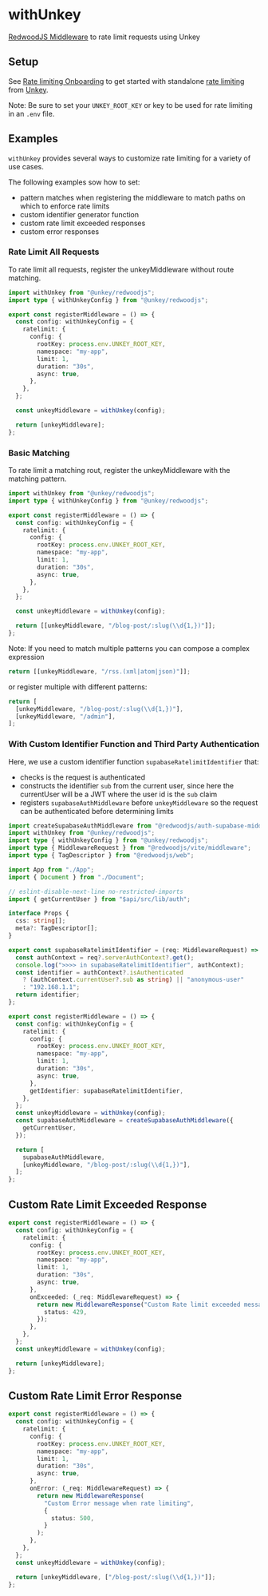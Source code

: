 # withUnkey

[RedwoodJS Middleware](https://www.unkey.com/docs/libraries/ts/redwoodjs/middleware/ratelimiting) to rate limit requests using Unkey

## Setup

See [Rate limiting Onboarding](https://www.unkey.com/docs/onboarding/onboarding-ratelimiting) to get started with standalone [rate limiting](https://www.unkey.com/docs/apis/features/ratelimiting) from [Unkey](https://www.unkey.com).

Note: Be sure to set your `UNKEY_ROOT_KEY` or key to be used for rate limiting in an `.env` file.

## Examples

`withUnkey` provides several ways to customize rate limiting for a variety of use cases.

The following examples sow how to set:

- pattern matches when registering the middleware to match paths on which to enforce rate limits
- custom identifier generator function
- custom rate limit exceeded responses
- custom error responses

### Rate Limit All Requests

To rate limit all requests, register the unkeyMiddleware without route matching.

```ts file="web/src/entry.server.tsx"
import withUnkey from "@unkey/redwoodjs";
import type { withUnkeyConfig } from "@unkey/redwoodjs";

export const registerMiddleware = () => {
  const config: withUnkeyConfig = {
    ratelimit: {
      config: {
        rootKey: process.env.UNKEY_ROOT_KEY,
        namespace: "my-app",
        limit: 1,
        duration: "30s",
        async: true,
      },
    },
  };

  const unkeyMiddleware = withUnkey(config);

  return [unkeyMiddleware];
};
```

### Basic Matching

To rate limit a matching rout, register the unkeyMiddleware with the matching pattern.

```ts file="web/src/entry.server.tsx"
import withUnkey from "@unkey/redwoodjs";
import type { withUnkeyConfig } from "@unkey/redwoodjs";

export const registerMiddleware = () => {
  const config: withUnkeyConfig = {
    ratelimit: {
      config: {
        rootKey: process.env.UNKEY_ROOT_KEY,
        namespace: "my-app",
        limit: 1,
        duration: "30s",
        async: true,
      },
    },
  };

  const unkeyMiddleware = withUnkey(config);

  return [[unkeyMiddleware, "/blog-post/:slug(\\d{1,})"]];
};
```

Note: If you need to match multiple patterns you can compose a complex expression

```ts
return [[unkeyMiddleware, "/rss.(xml|atom|json)"]];
```

or register multiple with different patterns:

```ts
return [
  [unkeyMiddleware, "/blog-post/:slug(\\d{1,})"],
  [unkeyMiddleware, "/admin"],
];
```

### With Custom Identifier Function and Third Party Authentication

Here, we use a custom identifier function `supabaseRatelimitIdentifier` that:

- checks is the request is authenticated
- constructs the identifier `sub` from the current user, since here the currentUser will be a JWT where the user id is the `sub` claim
- registers `supabaseAuthMiddleware` before `unkeyMiddleware` so the request can be authenticated before determining limits

```ts file="web/src/entry.server.ts"
import createSupabaseAuthMiddleware from "@redwoodjs/auth-supabase-middleware";
import withUnkey from "@unkey/redwoodjs";
import type { withUnkeyConfig } from "@unkey/redwoodjs";
import type { MiddlewareRequest } from "@redwoodjs/vite/middleware";
import type { TagDescriptor } from "@redwoodjs/web";

import App from "./App";
import { Document } from "./Document";

// eslint-disable-next-line no-restricted-imports
import { getCurrentUser } from "$api/src/lib/auth";

interface Props {
  css: string[];
  meta?: TagDescriptor[];
}

export const supabaseRatelimitIdentifier = (req: MiddlewareRequest) => {
  const authContext = req?.serverAuthContext?.get();
  console.log(">>>> in supabaseRatelimitIdentifier", authContext);
  const identifier = authContext?.isAuthenticated
    ? (authContext.currentUser?.sub as string) || "anonymous-user"
    : "192.168.1.1";
  return identifier;
};

export const registerMiddleware = () => {
  const config: withUnkeyConfig = {
    ratelimit: {
      config: {
        rootKey: process.env.UNKEY_ROOT_KEY,
        namespace: "my-app",
        limit: 1,
        duration: "30s",
        async: true,
      },
      getIdentifier: supabaseRatelimitIdentifier,
    },
  };
  const unkeyMiddleware = withUnkey(config);
  const supabaseAuthMiddleware = createSupabaseAuthMiddleware({
    getCurrentUser,
  });

  return [
    supabaseAuthMiddleware,
    [unkeyMiddleware, "/blog-post/:slug(\\d{1,})"],
  ];
};
```

## Custom Rate Limit Exceeded Response

```ts
export const registerMiddleware = () => {
  const config: withUnkeyConfig = {
    ratelimit: {
      config: {
        rootKey: process.env.UNKEY_ROOT_KEY,
        namespace: "my-app",
        limit: 1,
        duration: "30s",
        async: true,
      },
      onExceeded: (_req: MiddlewareRequest) => {
        return new MiddlewareResponse("Custom Rate limit exceeded message", {
          status: 429,
        });
      },
    },
  };
  const unkeyMiddleware = withUnkey(config);

  return [unkeyMiddleware];
};
```

## Custom Rate Limit Error Response

```ts
export const registerMiddleware = () => {
  const config: withUnkeyConfig = {
    ratelimit: {
      config: {
        rootKey: process.env.UNKEY_ROOT_KEY,
        namespace: "my-app",
        limit: 1,
        duration: "30s",
        async: true,
      },
      onError: (_req: MiddlewareRequest) => {
        return new MiddlewareResponse(
          "Custom Error message when rate limiting",
          {
            status: 500,
          }
        );
      },
    },
  };
  const unkeyMiddleware = withUnkey(config);

  return [unkeyMiddleware, ["/blog-post/:slug(\\d{1,})"]];
};
```
